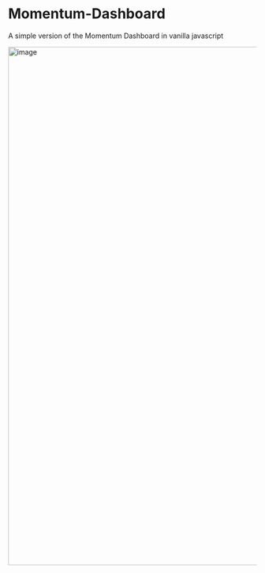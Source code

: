# Momentum-Dashboard

A simple version of the Momentum Dashboard in vanilla javascript

<img width="1048" alt="image" src="https://github.com/hennasingh/Momentum-Dashboard/assets/22836317/0a6c89b6-2e89-45d9-9a45-a3924d00309c">
